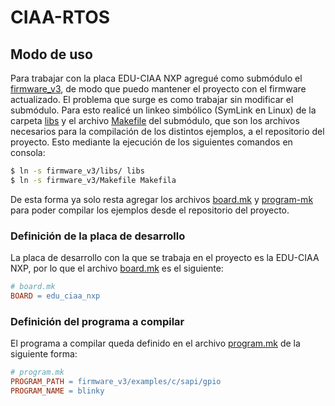 # CIAA-RTOS

## Modo de uso
Para trabajar con la placa EDU-CIAA NXP agregué como submódulo el [firmware_v3](firmware_v3/), de modo que puedo mantener el proyecto con el firmware actualizado. El problema que surge es como trabajar sin modificar el submódulo. Para esto realicé un linkeo simbólico (SymLink en Linux) de la carpeta [libs](libs/) y el archivo [Makefile](Makefile) del submódulo, que son los archivos necesarios para la compilación de los distintos ejemplos, a el repositorio del proyecto. Esto mediante la ejecución de los siguientes comandos en consola:

```bash
$ ln -s firmware_v3/libs/ libs
$ ln -s firmware_v3/Makefile Makefila
```

De esta forma ya solo resta agregar los archivos [board.mk](board.mk) y [program-mk](program.mk) para poder compilar los ejemplos desde el repositorio del proyecto.

### Definición de la placa de desarrollo
La placa de desarrollo con la que se trabaja en el proyecto es la EDU-CIAA NXP, por lo que el archivo [board.mk](board.mk) es el siguiente:

```mk
# board.mk
BOARD = edu_ciaa_nxp
```

### Definición del programa a compilar
El programa a compilar queda definido en el archivo [program.mk](program.mk) de la siguiente forma:

```mk
# program.mk
PROGRAM_PATH = firmware_v3/examples/c/sapi/gpio
PROGRAM_NAME = blinky
```